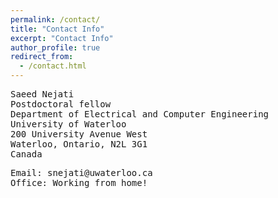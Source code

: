 ```yaml
---
permalink: /contact/
title: "Contact Info"
excerpt: "Contact Info"
author_profile: true
redirect_from: 
  - /contact.html
---
```


<pre>
Saeed Nejati
Postdoctoral fellow
Department of Electrical and Computer Engineering
University of Waterloo
200 University Avenue West
Waterloo, Ontario, N2L 3G1
Canada
</pre>

<tt>
Email: snejati@uwaterloo.ca<br>
Office: Working from home!<br>
</tt>

